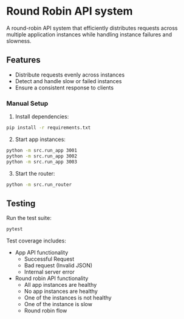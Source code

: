 # Round Robin API system

A round-robin API system that efficiently distributes requests across multiple application instances while handling instance failures and slowness.

## Features

- Distribute requests evenly across instances
- Detect and handle slow or failed instances
- Ensure a consistent response to clients

### Manual Setup

1. Install dependencies:
```bash
pip install -r requirements.txt
```

2. Start app instances:
```bash
python -m src.run_app 3001
python -m src.run_app 3002
python -m src.run_app 3003
```

3. Start the router:
```bash
python -m src.run_router
```

## Testing

Run the test suite:

```bash
pytest
```

Test coverage includes:
- App API functionality
   - Successful Request
   - Bad request (Invalid JSON)
   - Internal server error
- Round robin API functionality
   - All app instances are healthy
   - No app instances are healthy
   - One of the instances is not healthy
   - One of the instance is slow
   - Round robin flow